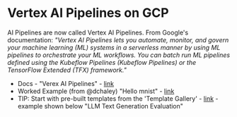 # Vertex AI Pipelines on GCP

AI Pipelines are now called Vertex AI Pipelines.  From Google's documentation: *"Vertex AI Pipelines lets you automate, monitor, and govern your machine learning (ML) systems in a serverless manner by using ML pipelines to orchestrate your ML workflows. You can batch run ML pipelines defined using the Kubeflow Pipelines (Kubeflow Pipelines) or the TensorFlow Extended (TFX) framework."*

- Docs - "Verex AI Pipelines" - [link](https://cloud.google.com/vertex-ai/docs/pipelines/introduction)
- Worked Example (from @dchaley) "Hello mnist" - [link](https://github.com/dchaley/hello-mnist)
- TIP:  Start with pre-built templates from the 'Template Gallery' - [link](https://cloud.google.com/vertex-ai/docs/pipelines/use-template-gallery) - example shown below "LLM Text Generation Evaluation"

  
